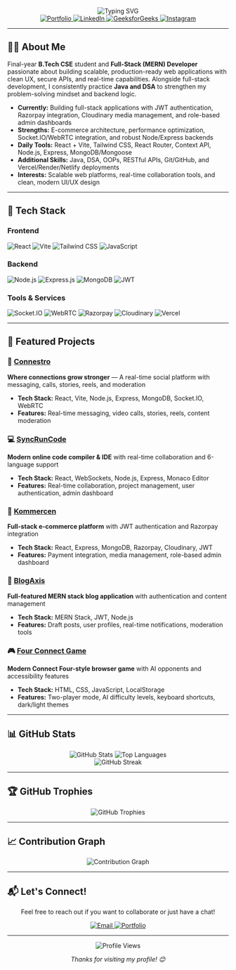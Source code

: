 <div align="center">
  <img src="https://readme-typing-svg.herokuapp.com?font=Fira+Code&pause=1000&color=6366F1&center=true&vCenter=true&width=435&lines=Full-Stack+MERN+Developer;React%2C+Node.js%2C+MongoDB;Java+%26+DSA+Enthusiast;Final-year+CSE+Student" alt="Typing SVG" />
</div>

<div align="center">
  <a href="https://saurav-portfolio-dun.vercel.app/">
    <img src="https://img.shields.io/badge/Portfolio-000000?style=for-the-badge&logo=vercel&logoColor=white" alt="Portfolio" />
  </a>
  <a href="https://www.linkedin.com/in/sauravkumarsah-dev">
    <img src="https://img.shields.io/badge/LinkedIn-0077B5?style=for-the-badge&logo=linkedin&logoColor=white" alt="LinkedIn" />
  </a>
  <a href="https://www.geeksforgeeks.org/user/sauravkumarsahdev/">
    <img src="https://img.shields.io/badge/GeeksforGeeks-0F9D58?style=for-the-badge&logo=geeksforgeeks&logoColor=white" alt="GeeksforGeeks" />
  </a>
  <a href="https://www.instagram.com/saurav_shubham903">
    <img src="https://img.shields.io/badge/Instagram-E4405F?style=for-the-badge&logo=instagram&logoColor=white" alt="Instagram" />
  </a>
</div>

---

## 👨‍💻 About Me

Final-year **B.Tech CSE** student and **Full-Stack (MERN) Developer** passionate about building scalable, production-ready web applications with clean UX, secure APIs, and real-time capabilities. Alongside full-stack development, I consistently practice **Java and DSA** to strengthen my problem-solving mindset and backend logic.

- **Currently:** Building full-stack applications with JWT authentication, Razorpay integration, Cloudinary media management, and role-based admin dashboards
- **Strengths:** E-commerce architecture, performance optimization, Socket.IO/WebRTC integration, and robust Node/Express backends
- **Daily Tools:** React + Vite, Tailwind CSS, React Router, Context API, Node.js, Express, MongoDB/Mongoose
- **Additional Skills:** Java, DSA, OOPs, RESTful APIs, Git/GitHub, and Vercel/Render/Netlify deployments
- **Interests:** Scalable web platforms, real-time collaboration tools, and clean, modern UI/UX design

---

## 🧰 Tech Stack

### Frontend
![React](https://img.shields.io/badge/React-20232A?style=for-the-badge&logo=react&logoColor=61DAFB)
![Vite](https://img.shields.io/badge/Vite-646CFF?style=for-the-badge&logo=vite&logoColor=white)
![Tailwind CSS](https://img.shields.io/badge/Tailwind_CSS-38B2AC?style=for-the-badge&logo=tailwind-css&logoColor=white)
![JavaScript](https://img.shields.io/badge/JavaScript-F7DF1E?style=for-the-badge&logo=javascript&logoColor=black)

### Backend
![Node.js](https://img.shields.io/badge/Node.js-43853D?style=for-the-badge&logo=node.js&logoColor=white)
![Express.js](https://img.shields.io/badge/Express.js-404D59?style=for-the-badge)
![MongoDB](https://img.shields.io/badge/MongoDB-4EA94B?style=for-the-badge&logo=mongodb&logoColor=white)
![JWT](https://img.shields.io/badge/JWT-000000?style=for-the-badge&logo=JSON%20web%20tokens&logoColor=white)

### Tools & Services
![Socket.IO](https://img.shields.io/badge/Socket.io-010101?style=for-the-badge&logo=socket.io&logoColor=white)
![WebRTC](https://img.shields.io/badge/WebRTC-333333?style=for-the-badge&logo=webrtc&logoColor=white)
![Razorpay](https://img.shields.io/badge/Razorpay-02042B?style=for-the-badge&logo=razorpay&logoColor=3395FF)
![Cloudinary](https://img.shields.io/badge/Cloudinary-3448C5?style=for-the-badge&logo=cloudinary&logoColor=white)
![Vercel](https://img.shields.io/badge/Vercel-000000?style=for-the-badge&logo=vercel&logoColor=white)

---

## 🚀 Featured Projects

### 🔗 [Connestro](https://github.com/saurav-kumar-sah-dev/Connestro)
**Where connections grow stronger** — A real-time social platform with messaging, calls, stories, reels, and moderation
- **Tech Stack:** React, Vite, Node.js, Express, MongoDB, Socket.IO, WebRTC
- **Features:** Real-time messaging, video calls, stories, reels, content moderation

### 💻 [SyncRunCode](https://github.com/saurav-kumar-sah-dev/SyncRunCode)
**Modern online code compiler & IDE** with real-time collaboration and 6-language support
- **Tech Stack:** React, WebSockets, Node.js, Express, Monaco Editor
- **Features:** Real-time collaboration, project management, user authentication, admin dashboard

### 🛒 [Kommercen](https://github.com/saurav-kumar-sah-dev/Kommercen)
**Full-stack e-commerce platform** with JWT authentication and Razorpay integration
- **Tech Stack:** React, Express, MongoDB, Razorpay, Cloudinary, JWT
- **Features:** Payment integration, media management, role-based admin dashboard

### 📝 [BlogAxis](https://github.com/saurav-kumar-sah-dev/BlogAxis)
**Full-featured MERN stack blog application** with authentication and content management
- **Tech Stack:** MERN Stack, JWT, Node.js
- **Features:** Draft posts, user profiles, real-time notifications, moderation tools

### 🎮 [Four Connect Game](https://github.com/saurav-kumar-sah-dev/Four-Connect-Game)
**Modern Connect Four-style browser game** with AI opponents and accessibility features
- **Tech Stack:** HTML, CSS, JavaScript, LocalStorage
- **Features:** Two-player mode, AI difficulty levels, keyboard shortcuts, dark/light themes

---

## 📊 GitHub Stats

<div align="center">
  <img src="https://github-readme-stats.vercel.app/api?username=saurav-kumar-sah-dev&show_icons=true&theme=tokyonight&hide_border=true&count_private=true" alt="GitHub Stats" />
  
  <img src="https://github-readme-stats.vercel.app/api/top-langs/?username=saurav-kumar-sah-dev&layout=compact&theme=tokyonight&hide_border=true" alt="Top Languages" />
</div>

<div align="center">
  <img src="https://github-readme-streak-stats.herokuapp.com/?user=saurav-kumar-sah-dev&theme=tokyonight&hide_border=true" alt="GitHub Streak" />
</div>

---

## 🏆 GitHub Trophies

<div align="center">
  <img src="https://github-profile-trophy.vercel.app/?username=saurav-kumar-sah-dev&theme=tokyonight&no-frame=true&no-bg=true&margin-w=4" alt="GitHub Trophies" />
</div>

---

## 📈 Contribution Graph

<div align="center">
  <img src="https://github-readme-activity-graph.vercel.app/graph?username=saurav-kumar-sah-dev&theme=tokyonight&hide_border=true" alt="Contribution Graph" />
</div>

---

## 📬 Let's Connect!

<div align="center">
  <p>Feel free to reach out if you want to collaborate or just have a chat!</p>
  
  <a href="mailto:your-email@example.com">
    <img src="https://img.shields.io/badge/Email-D14836?style=for-the-badge&logo=gmail&logoColor=white" alt="Email" />
  </a>
  <a href="https://saurav-portfolio-dun.vercel.app/">
    <img src="https://img.shields.io/badge/Portfolio-000000?style=for-the-badge&logo=vercel&logoColor=white" alt="Portfolio" />
  </a>
</div>

---

<div align="center">
  <img src="https://komarev.com/ghpvc/?username=saurav-kumar-sah-dev&style=for-the-badge&color=blue" alt="Profile Views" />
  
  <p><i>Thanks for visiting my profile! 😊</i></p>
</div>
